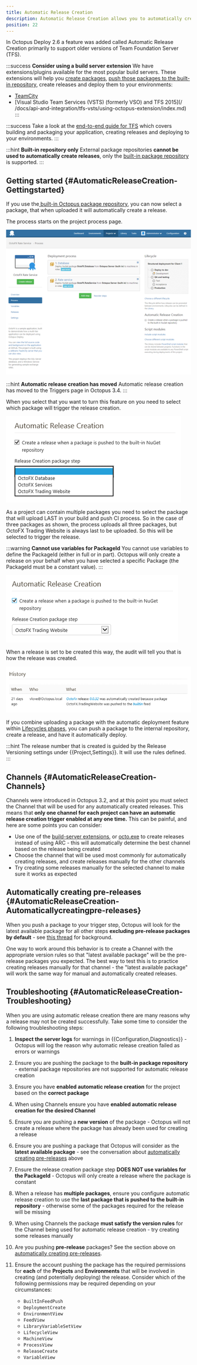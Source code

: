 ```yaml
---
title: Automatic Release Creation
description: Automatic Release Creation allows you to automatically create a new release when a new package is pushed to the built-in package repository.
position: 22
---
```


In Octopus Deploy 2.6 a feature was added called Automatic Release Creation primarily to support older versions of Team Foundation Server (TFS).

:::success
**Consider using a build server extension**
We have extensions/plugins available for the most popular build servers. These extensions will help you [create packages](/docs/packaging-applications/index.md), [push those packages to the built-in repository](/docs/packaging-applications/package-repositories/pushing-packages-to-the-built-in-repository.md), create releases and deploy them to your environments:

- [TeamCity](/docs/api-and-integration/teamcity.md)
- [Visual Studio Team Services (VSTS) (formerly VSO) and TFS 2015](/ /docs/api-and-integration/tfs-vsts/using-octopus-extension/index.md)
  :::

:::success
Take a look at the [end-to-end guide for TFS](/docs/api-and-integration/tfs-vsts/index.md) which covers building and packaging your application, creating releases and deploying to your environments.
:::

:::hint
**Built-in repository only**
External package repositories **cannot be used to automatically create releases**, only the [built-in package repository](/docs/packaging-applications/package-repositories/index.md) is supported.
:::

## Getting started {#AutomaticReleaseCreation-Gettingstarted}

If you use the[ built-in Octopus package repository](/docs/packaging-applications/package-repositories/index.md), you can now select a package, that when uploaded it will automatically create a release.

The process starts on the project process page.

![](/docs/images/3048079/3277644.png "width=500")

:::hint
**Automatic release creation has moved**
Automatic release creation has moved to the Triggers page in Octopus 3.4.
:::

When you select that you want to turn this feature on you need to select which package will trigger the release creation.

![](/docs/images/3048079/3277648.png "width=477")

As a project can contain multiple packages you need to select the package that will upload LAST in your build and push CI process. So in the case of three packages as shown, the process uploads all three packages, but OctoFX Trading Website is always last to be uploaded. So this will be selected to trigger the release.

:::warning
**Cannot use variables for PackageId**
You cannot use variables to define the PackageId (either in full or in part). Octopus will only create a release on your behalf when you have selected a specific Package (the PackageId must be a constant value).
:::

![](/docs/images/3048079/3277647.png "width=469")

When a release is set to be created this way, the audit will tell you that is how the release was created.

![](/docs/images/3048079/3277646.png "width=701")

If you combine uploading a package with the automatic deployment feature within [Lifecycles phases](/docs/deploying-applications/projects/lifecycles.md#Lifecycles-LifecyclePhases), you can push a package to the internal repository, create a release, and have it automatically deploy.

:::hint
The release number that is created is guided by the Release Versioning settings under {{Project,Settings}}. It will use the rules defined.
:::

## Channels {#AutomaticReleaseCreation-Channels}

Channels were introduced in Octopus 3.2, and at this point you must select the Channel that will be used for any automatically created releases. This means that **only one channel for each project can have an automatic release creation trigger enabled at any one time.** This can be painful, and here are some points you can consider:

- Use one of the [build-server extensions](/docs/api-and-integration/index.md), or [octo.exe](/docs/api-and-integration/octo.exe-command-line/creating-releases.md) to create releases instead of using ARC - this will automatically determine the best channel based on the release being created
- Choose the channel that will be used most commonly for automatically creating releases, and create releases manually for the other channels
- Try creating some releases manually for the selected channel to make sure it works as expected

## Automatically creating pre-releases {#AutomaticReleaseCreation-Automaticallycreatingpre-releases}

When you push a package to your trigger step, Octopus will look for the latest available package for all other steps **excluding pre-release packages by default** - see [this thread](http://help.octopusdeploy.com/discussions/problems/35401) for background.

One way to work around this behavior is to create a Channel with the appropriate version rules so that "latest available package" will be the pre-release packages you expected. The best way to test this is to practice creating releases manually for that channel - the "latest available package" will work the same way for manual and automatically created releases.

## Troubleshooting {#AutomaticReleaseCreation-Troubleshooting}

When you are using automatic release creation there are many reasons why a release may not be created successfully. Take some time to consider the following troubleshooting steps:

1. **Inspect the server logs** for warnings in {{Configuration,Diagnostics}} - Octopus will log the reason why automatic release creation failed as errors or warnings

2. Ensure you are pushing the package to the **built-in package repository** - external package repositories are not supported for automatic release creation

3. Ensure you have **enabled automatic release creation** for the project based on the **correct package**  

4. When using Channels ensure you have **enabled automatic release creation for the desired Channel**  

5. Ensure you are pushing a **new version** of the package - Octopus will not create a release where the package has already been used for creating a release

6. Ensure you are pushing a package that Octopus will consider as the **latest available package** - see the conversation about [automatically creating pre-releases](/docs/deploying-applications/automatic-release-creation.md) above

7. Ensure the release creation package step **DOES NOT use variables for the PackageId** - Octopus will only create a release where the package is constant

8. When a release has **multiple packages**, ensure you configure automatic release creation to use the **last package that is pushed to the built-in repository** - otherwise some of the packages required for the release will be missing

9. When using Channels the package **must satisfy the version rules** for the Channel being used for automatic release creation - try creating some releases manually

10. Are you pushing **pre-release** packages? See the section above on [automatically creating pre-releases](/docs/deploying-applications/automatic-release-creation.md).

11. Ensure the account pushing the package has the required permissions for **each** of the **Projects** and **Environments** that will be involved in creating (and potentially deploying) the release. Consider which of the following permissions may be required depending on your circumstances:  

    - `BuiltInFeedPush`  
    - `DeploymentCreate`  
    - `EnvironmentView`  
    - `FeedView`  
    - `LibraryVariableSetView`  
    - `LifecycleView`  
    - `MachineView`  
    - `ProcessView`  
    - `ReleaseCreate`  
    - `VariableView`
